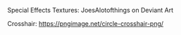 Special Effects Textures: JoesAlotofthings on Deviant Art

Crosshair: https://pngimage.net/circle-crosshair-png/